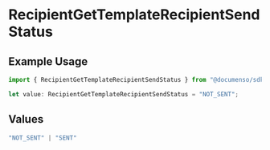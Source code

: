 # RecipientGetTemplateRecipientSendStatus

## Example Usage

```typescript
import { RecipientGetTemplateRecipientSendStatus } from "@documenso/sdk-typescript/models/operations";

let value: RecipientGetTemplateRecipientSendStatus = "NOT_SENT";
```

## Values

```typescript
"NOT_SENT" | "SENT"
```